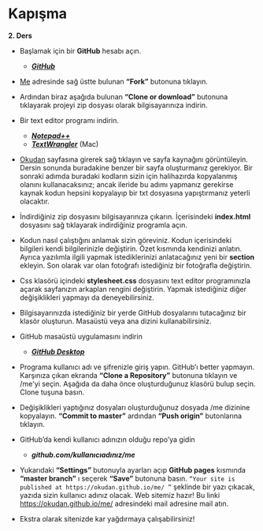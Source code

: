 # Kapışma

**2. Ders**



  - Başlamak için bir **GitHub** hesabı açın.
	- ***[GitHub](https://github.com)***
  - [Me](https://github.com/okudan/me) adresinde sağ üstte bulunan **“Fork”** butonuna tıklayın.
  - Ardından biraz aşağıda bulunan **“Clone or download”** butonuna tıklayarak projeyi zip dosyası olarak bilgisayarınıza indirin.
  - Bir text editor programı indirin.
	- ***[Notepad++](https://notepad-plus-plus.org/)***
	- ***[TextWrangler](https://itunes.apple.com/us/app/textwrangler/id404010395?mt=12)*** (Mac)
	
  - [Okudan](https://okudan.github.io/me/) sayfasına girerek sağ tıklayın ve sayfa kaynağını görüntüleyin. Dersin sonunda buradakine benzer bir sayfa oluşturmanız gerekiyor. Bir sonraki adımda buradaki kodların sizin için halihazırda kopyalanmış olanını kullanacaksınız; ancak ileride bu adımı yapmanız gerekirse kaynak kodun hepsini kopyalayıp bir txt dosyasına yapıştırmanız yeterli olacaktır.
  - İndirdiğiniz zip dosyasını bilgisayarınıza çıkarın. İçerisindeki **index.html** dosyasını sağ tıklayarak indirdiğiniz programla açın.
  - Kodun nasıl çalıştığını anlamak sizin göreviniz. Kodun içerisindeki bilgileri kendi bilgilerinizle değiştirin. Özet kısmında kendinizi anlatın. Ayrıca yazılımla ilgili yapmak istediklerinizi anlatacağınız yeni bir **section** ekleyin. Son olarak var olan fotoğrafı istediğiniz bir fotoğrafla değiştirin.
  - Css klasörü içindeki **stylesheet.css** dosyasını text editor programınızla açarak sayfanızın arkaplan rengini değiştirin. Yapmak istediğiniz diğer değişiklikleri yapmayı da deneyebilirsiniz.

  - Bilgisayarınızda istediğiniz bir yerde GitHub dosyalarını tutacağınız bir klasör oluşturun. Masaüstü veya ana dizini kullanabilirsiniz.
  - GitHub masaüstü uygulamasını indirin
	- ***[GitHub Desktop](https://desktop.github.com)***
  - Programa kullanıcı adı ve şifrenizle giriş yapın. GitHub’ı better yapmayın. Karşınıza çıkan ekranda **“Clone a Repository”** butonuna tıklayın ve /me'yi seçin. Aşağıda da daha önce oluşturduğunuz klasörü bulup seçin. Clone tuşuna basın.
  - Değişiklikleri yaptığınız dosyaları oluşturduğunuz dosyada /me dizinine kopyalayın. **“Commit to master”** ardından **“Push origin”** butonlarına tıklayın.

  - GitHub’da kendi kullanıcı adınızın olduğu repo’ya gidin
	- ***github.com/kullanıcıadınız/me***
  - Yukarıdaki **“Settings”** butonuyla ayarları açıp **GitHub pages** kısmında **“master branch”** ı seçerek **“Save”** butonuna basın. ``` “Your site is published at https://okudan.github.io/me/ ” ``` şeklinde bir yazı çıkacak, yazıda sizin kullanıcı adınız olacak. Web sitemiz hazır! Bu linki https://okudan.github.io/me/ adresindeki mail adresine mail atın.
  - Ekstra olarak sitenizde kar yağdırmaya çalışabilirsiniz!